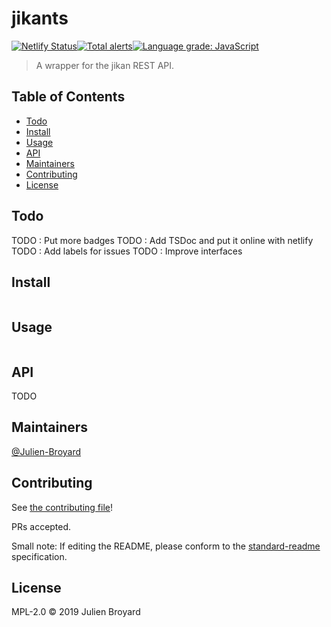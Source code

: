 # jikants

[![Netlify Status](https://api.netlify.com/api/v1/badges/369e3e6b-1132-4612-b19a-3090c50cc1a6/deploy-status)](https://app.netlify.com/sites/jikants/deploys)[![Total alerts](https://img.shields.io/lgtm/alerts/g/Julien-Broyard/jikants.svg?logo=lgtm&logoWidth=18)](https://lgtm.com/projects/g/Julien-Broyard/jikants/alerts/)[![Language grade: JavaScript](https://img.shields.io/lgtm/grade/javascript/g/Julien-Broyard/jikants.svg?logo=lgtm&logoWidth=18)](https://lgtm.com/projects/g/Julien-Broyard/jikants/context:javascript)

> A wrapper for the jikan REST API.

## Table of Contents

- [Todo](#todo)
- [Install](#install)
- [Usage](#usage)
- [API](#api)
- [Maintainers](#maintainers)
- [Contributing](#contributing)
- [License](#license)

## Todo

TODO : Put more badges
TODO : Add TSDoc and put it online with netlify
TODO : Add labels for issues
TODO : Improve interfaces

## Install

```

```

## Usage

```

```

## API

TODO

## Maintainers

[@Julien-Broyard](https://github.com/Julien-Broyard)

## Contributing

See [the contributing file](contributing.md)!

PRs accepted.

Small note: If editing the README, please conform to the [standard-readme](https://github.com/RichardLitt/standard-readme) specification.

## License

MPL-2.0 © 2019 Julien Broyard
